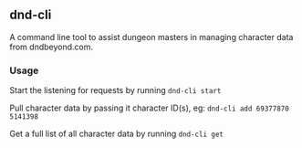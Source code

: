 dnd-cli
-------------------------------------------------------------------------
A command line tool to assist dungeon masters in managing character data from dndbeyond.com.


<h3>Usage</h3>

Start the listening for requests by running `dnd-cli start`

Pull character data by passing it character ID(s), eg: `dnd-cli add 69377870 5141398`

Get a full list of all character data by running `dnd-cli get`
